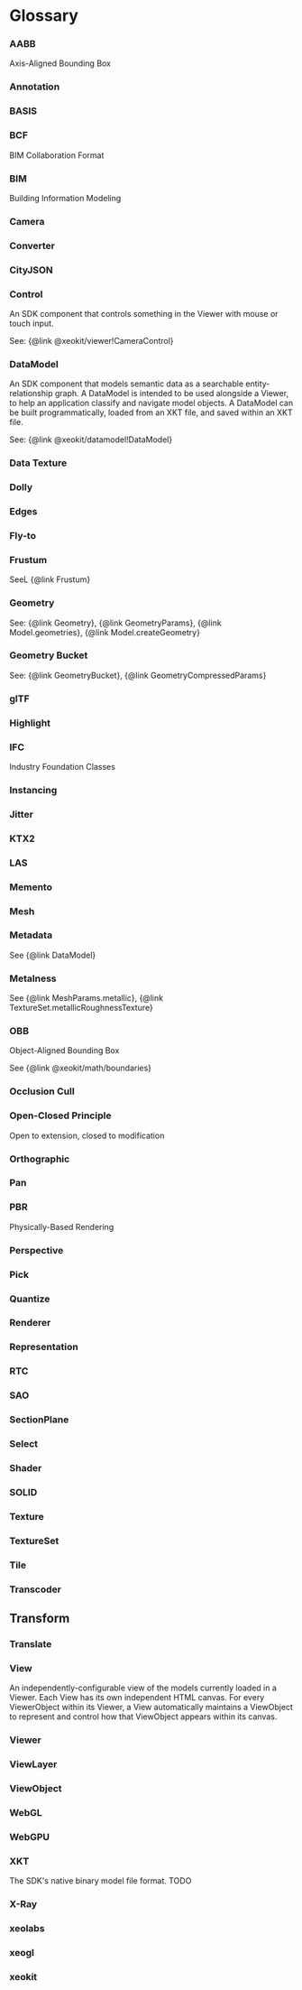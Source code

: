 # Glossary

### AABB

Axis-Aligned Bounding Box

### Annotation

### BASIS

### BCF

BIM Collaboration Format

### BIM

Building Information Modeling

### Camera

### Converter

### CityJSON

### Control

An SDK component that controls something in the Viewer with mouse or touch input.

See: {@link @xeokit/viewer!CameraControl}

### DataModel

An SDK component that models semantic data as a searchable entity-relationship graph. A DataModel is intended to be used alongside 
a Viewer, to help an application classify and navigate model objects. A DataModel can be built programmatically, 
loaded from an XKT file, and saved within an XKT file.   

See: {@link @xeokit/datamodel!DataModel}

### Data Texture

### Dolly

### Edges

### Fly-to

### Frustum

SeeL {@link Frustum}

### Geometry

See: {@link Geometry}, {@link GeometryParams}, {@link Model.geometries}, {@link Model.createGeometry}

### Geometry Bucket

See: {@link GeometryBucket}, {@link GeometryCompressedParams}

### glTF

### Highlight

### IFC

Industry Foundation Classes

### Instancing

### Jitter

### KTX2

### LAS

### Memento

### Mesh

### Metadata

See {@link DataModel}

### Metalness

See {@link MeshParams.metallic}, {@link TextureSet.metallicRoughnessTexture}

### OBB

Object-Aligned Bounding Box

See {@link @xeokit/math/boundaries}

### Occlusion Cull

### Open-Closed Principle

Open to extension, closed to modification

### Orthographic

### Pan

### PBR

Physically-Based Rendering

### Perspective

### Pick

### Quantize

### Renderer

### Representation

### RTC

### SAO

### SectionPlane

### Select

### Shader

### SOLID

### Texture

### TextureSet

### Tile

### Transcoder

## Transform

### Translate

### View

An independently-configurable view of the models currently loaded in a Viewer. Each View has its own independent HTML 
canvas. For every ViewerObject within its Viewer, a View automatically maintains a ViewObject to represent and 
control how that ViewObject appears within its canvas.  

### Viewer

### ViewLayer

### ViewObject

### WebGL

### WebGPU

### XKT

The SDK's native binary model file format. TODO

### X-Ray

### xeolabs

### xeogl

### xeokit

